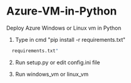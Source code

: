 
# Azure-VM-in-Python
Deploy Azure Windows or Linux vm in Python


1. Type in cmd "pip install -r requirements.txt"


```bash
  requirements.txt"
```



2. Run setup.py or edit config.ini file

3. Run windows_vm or linux_vm
